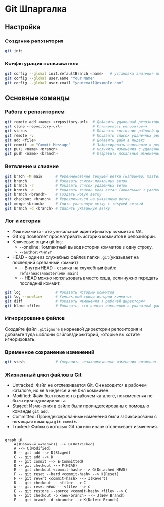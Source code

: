 # Git Шпаргалка

## Настройка

### Создание репозитория

```bash
git init
```

### Конфигурация пользователя

```bash
git config --global init.defaultBranch <name>	# установка значения по умолчанию для имени ветки при создании нового репозитория (например, master/main/trunk/development)
git config --global user.name "Your Name"
git config --global user.email "youremail@example.com"
```

## Основные команды

### Работа с репозиторием

```bash
git remote add <name> <repository-url>  # Добавить удаленный репозиторий, `<name>` - имя, которое вы выбираете для удаленного репозитория
git clone <repository-url>              # Клонировать репозиторий
git status                              # Показать состояние рабочей директории
git remote -v                           # Показать список удаленных репозиториев
git add <file>                          # Добавить файл в индекс
git commit -m "Commit Message"          # Зафиксировать изменения в репозитории
git pull <name> <branch>                # Получить изменения с удаленного репозитория и объединить их с локальной веткой, `<branch>` - имя ветки, с которой вы хотите работать.
git push <name> <branch>                # Отправить локальные изменения на удаленный репозиторий
```

### Ветвление и слияние

```bash
git brach -M main      # Переименование текущей ветки (например, master -> main)
git branch             # Показать список локальных веток
git branch -r          # Показать список удаленных веток
git branch -a          # Показать список всех веток (локальных и удаленных)
git branch <branch>    # Создать новую ветку
git checkout <branch>  # Переключиться на указанную ветку
git merge <branch>     # Слить указанную ветку с текущей веткой
git branch -d <branch> # Удалить указанную ветку
```

### Лог и история

* Хеш коммита - это уникальный идентификатор коммита в Git.
* Git log позволяет просматривать историю коммитов в репозитории.
* Ключевые опции git log:  
    - --oneline: Компактный вывод истории коммитов в одну строку.  
    - --author: Фильт  
* HEAD - один из служебных файлов папки `.git`(указывает на последний сделанный коммит)  
    - -- Внутри HEAD - ссылка на служебный файл: `refs/heads/master(или main)`
    - -- HEAD можно использовать вместо хеша, если нужно передать последний коммит.

```bash
git log                # Показать историю коммитов
git log --oneline      # Компактный вывод истории коммитов
git diff               # Показать изменения в рабочей директории
git blame <file>       # Показать, кто вносил изменения в указанный файл
```

### Игнорирование файлов

Создайте файл `.gitignore` в корневой директории репозитория и добавьте туда шаблоны файлов/директорий, которые вы хотите игнорировать.

### Временное сохранение изменений
```bash
git stash              # Сохранить незакоммиченные изменения временно
```

### Жизненный цикл файлов в Git

* Untracked: Файл не отслеживается Git. Он находится в рабочем каталоге, но не в индексе и не был коммичен.
* Modified: Файл был изменен в рабочем каталоге, но изменения не были проиндексированы.
* Staged: Изменения в файле были проиндексированы с помощью команды `git add`.
* Committed: Проиндексированные изменения были зафиксированы с помощью команды `git commit`.
* Tracked: Файлы в которых Git так или иначе отслеживает изменения.

```mermaid

graph LR
    A((Рабочий каталог)) --> B(Untracked)
    A --> C(Modified)
    B -- git add --> D(Staged)
    C -- git add --> D
    D -- git commit --> E(Committed)
    E -- git checkout --> F(HEAD)
    E -- git checkout <commit-hash> --> G(Detached HEAD)
    F -- git reset --hard <commit-hash> --> H(Reset)
    F -- git revert <commit-hash> --> I(Revert)
    D -- git checkout -- <file> --> C
    D -- git reset HEAD -- <file> --> C
    E -- git restore --source <commit-hash> <file> --> C
    G -- git checkout -b <new-branch> --> J(New Branch)
    F -- git branch -d <branch> --> K(Delete Branch)

```
